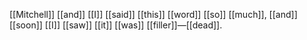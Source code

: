 [[Mitchell]] [[and]] [[I]] [[said]] [[this]] [[word]] [[so]] [[much]], [[and]] [[soon]] [[I]] [[saw]] [[it]] [[was]] [[filler]]—[[dead]].